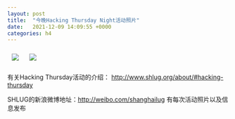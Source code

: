 ```yaml
---
layout: post
title:  "今晚Hacking Thursday Night活动照片"
date:   2021-12-09 14:09:55 +0000
categories: h4
---
```


[<img src='/res2021q4/lc09.h4/lc09_1954_0176+08.1920p.jpg' style='margin:10px'>](/res2021q4/lc09.h4/lc09_1954_0176+08.JPG)
[<img src='/res2021q4/lc09.h4/lc09_2055_3277+08.1920p.jpg' style='margin:10px'>](/res2021q4/lc09.h4/lc09_2055_3277+08.JPG)

有关Hacking Thursday活动的介绍：
http://www.shlug.org/about/#hacking-thursday

SHLUG的新浪微博地址：http://weibo.com/shanghailug 有每次活动照片以及信息发布


